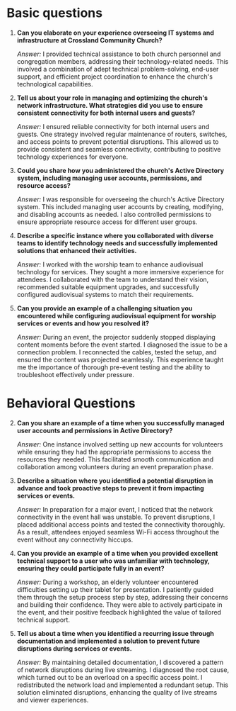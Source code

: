 # Basic questions
1. **Can you elaborate on your experience overseeing IT systems and infrastructure at Crossland Community Church?**
    
    _Answer:_  I provided technical assistance to both church personnel and congregation members, addressing their technology-related needs. This involved a combination of adept technical problem-solving, end-user support, and efficient project coordination to enhance the church's technological capabilities.
    
    
3. **Tell us about your role in managing and optimizing the church's network infrastructure. What strategies did you use to ensure consistent connectivity for both internal users and guests?**
    
    _Answer:_ I ensured reliable connectivity for both internal users and guests. One strategy involved regular maintenance of routers, switches, and access points to prevent potential disruptions. This allowed us to provide consistent and seamless connectivity, contributing to positive technology experiences for everyone.
    
4. **Could you share how you administered the church's Active Directory system, including managing user accounts, permissions, and resource access?**
    
    _Answer:_ I was responsible for overseeing the church's Active Directory system. This included managing user accounts by creating, modifying, and disabling accounts as needed. I also controlled permissions to ensure appropriate resource access for different user groups.
    
5. **Describe a specific instance where you collaborated with diverse teams to identify technology needs and successfully implemented solutions that enhanced their activities.**
    
    _Answer:_ I worked with the worship team to enhance audiovisual technology for services. They sought a more immersive experience for attendees. I collaborated with the team to understand their vision, recommended suitable equipment upgrades, and successfully configured audiovisual systems to match their requirements.
    
6. **Can you provide an example of a challenging situation you encountered while configuring audiovisual equipment for worship services or events and how you resolved it?**
    
    _Answer:_ During an event, the projector suddenly stopped displaying content moments before the event started. I diagnosed the issue to be a connection problem. I reconnected the cables, tested the setup, and ensured the content was projected seamlessly. This experience taught me the importance of thorough pre-event testing and the ability to troubleshoot effectively under pressure.
# Behavioral Questions
2. **Can you share an example of a time when you successfully managed user accounts and permissions in Active Directory?**
    
    _Answer:_ One instance involved setting up new accounts for volunteers while ensuring they had the appropriate permissions to access the resources they needed. This facilitated smooth communication and collaboration among volunteers during an event preparation phase.
    
4. **Describe a situation where you identified a potential disruption in advance and took proactive steps to prevent it from impacting services or events.**
    
    _Answer:_ In preparation for a major event, I noticed that the network connectivity in the event hall was unstable. To prevent disruptions, I  placed additional access points and tested the connectivity thoroughly. As a result, attendees enjoyed seamless Wi-Fi access throughout the event without any connectivity hiccups.
    
5. **Can you provide an example of a time when you provided excellent technical support to a user who was unfamiliar with technology, ensuring they could participate fully in an event?**
    
    _Answer:_ During a workshop, an elderly volunteer encountered difficulties setting up their tablet for presentation. I patiently guided them through the setup process step by step, addressing their concerns and building their confidence. They were able to actively participate in the event, and their positive feedback highlighted the value of tailored technical support.
    
6. **Tell us about a time when you identified a recurring issue through documentation and implemented a solution to prevent future disruptions during services or events.**
    
    _Answer:_ By maintaining detailed documentation, I discovered a pattern of network disruptions during live streaming. I diagnosed the root cause, which turned out to be an overload on a specific access point. I  redistributed the network load and implemented a redundant setup. This solution eliminated disruptions, enhancing the quality of live streams and viewer experiences.
